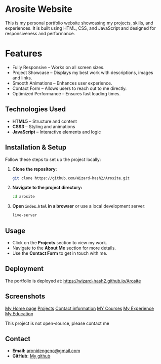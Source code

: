 # Arosite Website

This is my personal portfolio website showcasing my projects, skills, and experiences. It is built using HTML, CSS, and JavaScript and designed for responsiveness and performance.

# Features

- Fully Responsive – Works on all screen sizes.
- Project Showcase – Displays my best work with descriptions, images and links.
- Smooth Animations – Enhances user experience.
- Contact Form – Allows users to reach out to me directly.
- Optimized Performance – Ensures fast loading times.

## Technologies Used

- **HTML5** – Structure and content
- **CSS3** – Styling and animations
- **JavaScript** – Interactive elements and logic

## Installation & Setup

Follow these steps to set up the project locally:

1. **Clone the repository:**
   ```bash
   git clone https://github.com/Wizard-hash2/Arosite.git
   ```
2. **Navigate to the project directory:**
   ```bash
   cd arosite
   ```
3. **Open `index.html` in a browser** or use a local development server:
   ```bash
   live-server
   ```

## Usage

- Click on the **Projects** section to view my work.
- Navigate to the **About Me** section for more details.
- Use the **Contact Form** to get in touch with me.

## Deployment

The portfolio is deployed at: https://wizard-hash2.github.io/Arosite

## Screenshots

[My Home page](image.png)
[Projects](image-1.png)
[Contact information](image-2.png)
[MY Courses](image-3.png)
[My Experience](image-4.png)
[My Education](image-5.png)

This project is not open-source, please contact me

## Contact

- **Email:** aronidengeno@gmail.com
- **GitHub:** [My github](https://github.com/Wizard-hash2)


